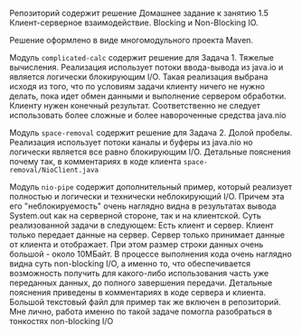 Репозиторий содержит решение Домашнее задание к занятию 1.5 
Клиент-серверное взаимодействие. Blocking и Non-Blocking IO. 

Решение оформлено в виде многомодульного проекта Maven.

Модуль `complicated-calc` содержит решение для Задача 1. Тяжелые вычисления. Реализация 
использует потоки ввода-вывода из java.io и является логически блокирующим I/O. 
Такая реализация выбрана исходя из того, что по условиям задачи клиенту ничего не нужно 
делать, пока идет обмен данными и выполнение сервером обработки. Клиенту нужен конечный результат.
Соответственно не следует использовать более сложные и более навороченные средства java.nio 

Модуль `space-removal` содержит решение для Задача 2. Долой пробелы. Реализация
использует потоки каналы и буферы из java.nio но логически является все равно блокирующим I/O. Детальные 
пояснения почему так, в комментариях в коде клиента `space-removal/NioClient.java`

Модуль `nio-pipe` содержит дополнительный пример, который реализует полностью и логически 
и технически неблокирующий I/O. Причем эта его "неблокируемость" очень наглядно видна в результатах
вывода System.out как на серверной стороне, так и на клиентской. 
Суть реализованной задачи в следующем: Есть клиент и сервер. Клиент только передает данные на сервер.
Сервер только принимает данные от клиента и отображает. При этом размер строки данных очень 
большой - около 10МБайт. В процессе выполнения кода очень наглядно видна суть non-blocking I/O, а именно то, что
обеспечивается возможность получить для какого-либо использования часть уже переданных данных, до полного завершения
передачи. Детальные пояснения приведены в комментариях в коде сервера и клиента. 
Большой текстовый файл для пример так же включен в репозиторий. 
Мне лично, работа именно по такой задаче помогла разобраться в тонкостях non-blocking I/O 
